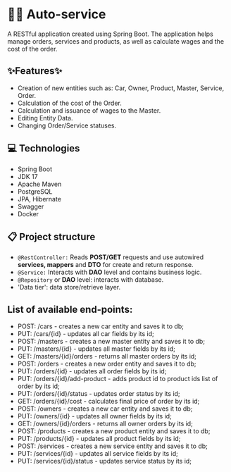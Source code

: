 # 👨‍🏭️ Auto-service
A RESTful application created using Spring Boot. The application helps manage orders, services and products, as well as calculate wages and the cost of the order.

## ✨Features✨
* Creation of new entities such as: Car, Owner, Product, Master, Service, Order.
* Calculation of the cost of the Order.
* Calculation and issuance of wages to the Master.
* Editing Entity Data.
* Changing Order/Service statuses.

## :computer: Technologies
* Spring Boot
* JDK 17
* Apache Maven
* PostgreSQL
* JPA, Hibernate
* Swagger
* Docker

## :clipboard: Project structure

* `@RestController:` Reads **POST/GET** requests and use autowired **services, mappers** and **DTO** for create and return response.
* `@Service:` Interacts with **DAO** level and contains business logic.
* `@Repository` or **DAO** level: interacts with database.
* 'Data tier': data store/retrieve layer.

## List of available end-points:

* POST: /cars - creates a new car entity and saves it to db;
* PUT: /cars/{id} - updates all car fields by its id;
* POST: /masters - creates a new master entity and saves it to db;
* PUT: /masters/{id} - updates all master fields by its id;
* GET: /masters/{id}/orders - returns all master orders by its id;
* POST: /orders - creates a new order entity and saves it to db;
* PUT: /orders/{id} - updates all order fields by its id;
* PUT: /orders/{id}/add-product - adds product id to product ids list of order by its id;
* PUT: /orders/{id}/status - updates order status by its id;
* GET: /orders/{id}/cost - calculates final price of order by its id;
* POST: /owners - creates a new car entity and saves it to db;
* PUT: /owners/{id} - updates all owner fields by its id;
* GET: /owners/{id}/orders - returns all owner orders by its id;
* POST: /products - creates a new product entity and saves it to db;
* PUT: /products/{id} - updates all product fields by its id;
* POST: /services - creates a new service entity and saves it to db;
* PUT: /services/{id} - updates all service fields by its id;
* PUT: /services/{id}/status - updates service status by its id;
